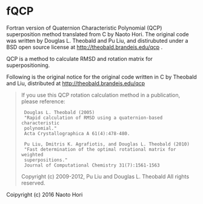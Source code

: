 # fQCP
Fortran version of Quaternion Characteristic Polynomial (QCP) superposition method
translated from C by Naoto Hori.  The original code was written by Douglas L. Theobald
and Pu Liu, and distirubuted under a BSD open source license at http://theobald.brandeis.edu/qcp .

QCP is a method to calculate RMSD and rotation matrix for superpositioning.

Following is the original notice for the original code written in C
by Theobald and Liu, distributed at http://theobald.brandeis.edu/qcp 

>    If you use this QCP rotation calculation method in a publication, please
>    reference:
>
>      Douglas L. Theobald (2005)
>      "Rapid calculation of RMSD using a quaternion-based characteristic
>      polynomial."
>      Acta Crystallographica A 61(4):478-480.
>
>      Pu Liu, Dmitris K. Agrafiotis, and Douglas L. Theobald (2010)
>      "Fast determination of the optimal rotational matrix for weighted 
>      superpositions."
>      Journal of Computational Chemistry 31(7):1561-1563
>
>
>  Copyright (c) 2009-2012, Pu Liu and Douglas L. Theobald
>  All rights reserved.

Coipyright (c) 2016 Naoto Hori
